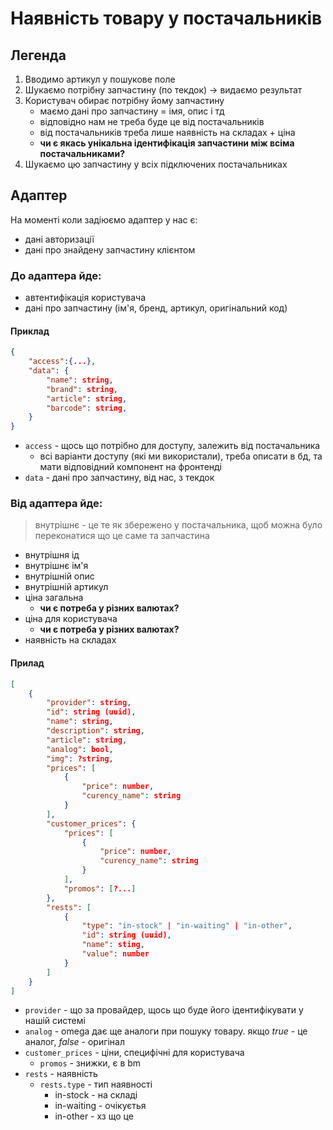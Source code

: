 # Наявність товару у постачальників
## Легенда 
1. Вводимо артикул у пошукове поле
2. Шукаємо потрібну запчастину (по текдок) -> видаємо результат
3. Користувач обирає потрібну йому запчастину
	- маємо дані про запчастину = імя, опис і тд
	- відповідно нам не треба буде це від постачальників
	- від постачальників треба лише наявність на складах + ціна 
	- **чи є якась унікальна ідентифікація запчастини між всіма постачальниками?**
4. Шукаємо цю запчастину у всіх підключених постачальниках

## Адаптер
На моменті коли задіюємо адаптер у нас є:
- дані авторизації 
- дані про знайдену запчастину клієнтом 
### До адаптера йде:
- автентифікація користувача 
- дані про запчастину (ім'я, бренд, артикул, оригінальний код)
#### Приклад 
```json
{
	"access":{...},
	"data": {
		"name": string, 
		"brand": string,
		"article": string,
		"barcode": string, 
	}
}
```
- `access` - щось що потрібно для доступу, залежить від постачальника
	- всі варіанти доступу (які ми використали), треба описати в бд, та мати відповідний компонент на фронтенді 
- `data` - дані про запчастину, від нас, з текдок
### Від адаптера йде:
>внутрішнє - це те як збережено у постачальника, щоб можна було переконатися що це саме та запчастина
- внутрішня ід
- внутрішнє ім'я
- внутрішній опис
- внутрішній артикул
- ціна загальна 
	- **чи є потреба у різних валютах?**
- ціна для користувача 
	- **чи є потреба у різних валютах?**
- наявність на складах
#### Прилад
```json
[
	{
		"provider": string,
		"id": string (uuid),
		"name": string,
		"description": string,
		"article": string,
		"analog": bool,
		"img": ?string,
		"prices": [
			{
				"price": number,
				"curency_name": string
			}
		],
		"customer_prices": {
			"prices": [
				{
					"price": number,
					"curency_name": string
				}
			],
			"promos": [?...]
		},
		"rests": [
			{
				"type": "in-stock" | "in-waiting" | "in-other",
				"id": string (uuid), 
				"name": sting,
				"value": number
			}
		]
	}
]
```
- `provider` - що за провайдер, щось що буде його ідентифікувати у нашій системі 
- `analog` - omega дає ще аналоги при пошуку товару. якщо *true* - це аналог, *false* - оригінал
- `customer_prices` - ціни, специфічні для користувача
	- `promos` - знижки, є в bm 
- `rests` - наявність 
	- `rests.type` - тип наявності 
		- in-stock - на складі 
		- in-waiting - очікуєтья 
		- in-other - хз що це